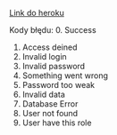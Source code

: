 [Link do heroku](https://weppo.herokuapp.com/)


Kody błędu:
0. Success
1. Access deined
2. Invalid login
3. Invalid password
4. Something went wrong 
5. Password too weak
6. Invalid data
7. Database Error
8. User not found
9. User have this role